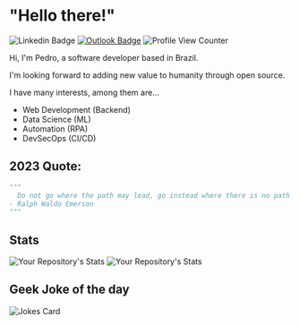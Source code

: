 # "Hello there!"

![Linkedin Badge](https://img.shields.io/badge/-LinkedIn-blue?style=flat-square&logo=Linkedin&logoColor=white&link=https://www.linkedin.com/in/pedromcsprado/)
[![Outlook Badge](https://img.shields.io/badge/-Email-c14438?style=flat-square&logo=Outlook&logoColor=white&link=mailto:pedromcsp@outlook.com)](mailto:pedromcsp@outlook.com)
![Profile View Counter](https://komarev.com/ghpvc/?username=Pedro-Ponteiro)


Hi, I'm Pedro, a software developer based in Brazil.

I'm looking forward to adding new value to humanity through open source.

I have many interests, among them are...
* Web Development (Backend)
* Data Science (ML)
* Automation (RPA)
* DevSecOps (CI/CD)

## 2023 Quote:
``` python
"""
  Do not go where the path may lead, go instead where there is no path and leave a trail.
- Ralph Waldo Emerson
"""
```



## Stats


![Your Repository's Stats](https://github-readme-stats.vercel.app/api?username=Pedro-Ponteiro&show_icons=true)
![Your Repository's Stats](https://github-readme-stats.vercel.app/api/top-langs/?username=Pedro-Ponteiro&theme=blue-green)

## Geek Joke of the day
![Jokes Card](https://readme-jokes.vercel.app/api)



